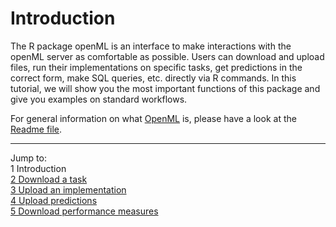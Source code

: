 Introduction
============

The R package openML is an interface to make interactions with the openML server as comfortable as possible. Users can download and upload files, run their implementations on specific tasks, get predictions in the correct form, make SQL queries, etc. directly via R commands. In this tutorial, we will show you the most important functions of this package and give you examples on standard workflows.

For general information on what [OpenML](http://openml.org/) is, please have a look at the [Readme file](https://github.com/openml/OpenML/blob/master/README.md).

----------------------------------------------------------------------------------------------------------------------
Jump to:   
1 Introduction  
[2 Download a task](2-Download-a-task.md)  
[3 Upload an implementation](3-Upload-an-implementation.md)  
[4 Upload predictions](4-Upload-predictions.md)  
[5 Download performance measures](5-Download-performance-measures.md)
